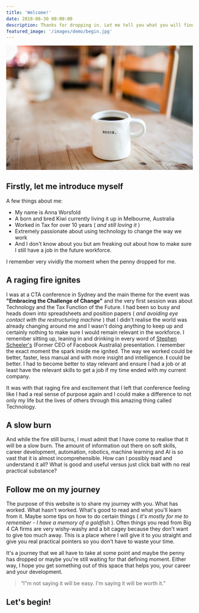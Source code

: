 ```yaml
---
title: 'Welcome!'
date: 2018-06-30 00:00:00
description: Thanks for dropping in. Let me tell you what you will find here.
featured_image: '/images/demo/begin.jpg'
---
```


![](/images/demo/begin.jpg)

## Firstly, let me introduce myself

A few things about me:

* My name is Anna Worsfold
* A born and bred Kiwi currently living it up in Melbourne, Australia
* Worked in Tax for over 10 years ( *and still loving it* )
* Extremely passionate about using technology to change the way we work
* And I don't know about you but am freaking out about how to make sure I still have a job in the future workforce.

I remember very vividly the moment when the penny dropped for me.

## A raging fire ignites

I was at a CTA conference in Sydney and the main theme for the event was **"Embracing the Challenge of Change"** and the very first session was about Technology and the Tax Function of the Future. I had been so busy and heads down into spreadsheets and position papers ( *and avoiding eye contact with the restructuring machine* ) that I didn't realise the world was already changing around me and I wasn't doing anything to keep up and certainly nothing to make sure I would remain relevant in the workforce. I remember sitting up, leaning in and drinking in every word of [Stephen Scheeler's](https://stephenscheeler.com.au/) (Former CEO of Facebook Australia) presentation. I remember the exact moment the spark inside me ignited. The way we worked could be better, faster, less manual and with more insight and intelligence. **I** could be better. I had to become better to stay relevant and ensure I had a job or at least have the relevant skills to get a job if my time ended with my current company.

It was with that raging fire and excitement that I left that conference feeling like I had a real sense of purpose again and I could make a difference to not only my life but the lives of others through this amazing thing called Technology.

## A slow burn

And while the fire still burns, I must admit that I have come to realise that it will be a slow burn. The amount of information out there on soft skills, career development, automation, robotics, machine learning and AI is so vast that it is almost incomprehensible. How can I possibly read and understand it all? What is good and useful versus just click bait with no real practical substance?

## Follow me on my journey

The purpose of this website is to share my journey with you. What has worked. What hasn't worked. What's good to read and what you'll learn from it. Maybe some tips on how to do certain things ( *it's mostly for me to remember - I have a memory of a goldfish* ). Often things you read from Big 4 CA firms are very wishy-washy and a bit cagey because they don't want to give too much away. This is a place where I will give it to you straight and give you real practical pointers so you don't have to waste your time.

It's a journey that we all have to take at some point and maybe the penny has dropped or maybe you're still waiting for that defining moment. Either way, I hope you get something out of this space that helps you, your career and your development.

> “I"m not saying it will be easy. I'm saying it will be worth it.”

## Let's begin!
